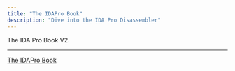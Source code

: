 ```yaml
---
title: "The IDAPro Book"
description: "Dive into the IDA Pro Disassembler"
---
```


The IDA Pro Book V2.

---------------------------

[The IDAPro Book](https://nostarch.com/idapro2.htm)